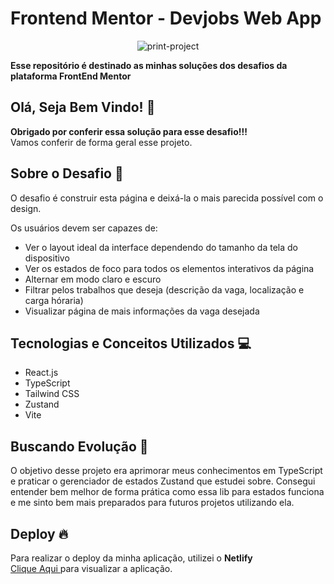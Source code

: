 # Frontend Mentor - Devjobs Web App

<div align="center">
  
![print-project](https://github.com/user-attachments/assets/be7bdc59-ad3f-485b-ad4b-0adab3928e50)
</div>

**Esse repositório é destinado as minhas soluções dos desafios da plataforma FrontEnd Mentor**

## Olá, Seja Bem Vindo! 👋

**Obrigado por conferir essa solução para esse desafio!!!** 
<br>
Vamos conferir de forma geral esse projeto.

## Sobre o Desafio 🎯

O desafio é construir esta página e deixá-la o mais parecida possível com o design.

Os usuários devem ser capazes de:

- Ver o layout ideal da interface dependendo do tamanho da tela do dispositivo
- Ver os estados de foco para todos os elementos interativos da página
- Alternar em modo claro e escuro
- Filtrar pelos trabalhos que deseja (descrição da vaga, localização e carga hóraria)
- Visualizar página de mais informações da vaga desejada

## Tecnologias e Conceitos Utilizados 💻

- React.js
- TypeScript
- Tailwind CSS
- Zustand
- Vite

##  Buscando Evolução 🚀

O objetivo desse projeto era aprimorar meus conhecimentos em TypeScript e praticar o gerenciador de estados Zustand que estudei sobre.
Consegui entender bem melhor de forma prática como essa lib para estados funciona e me sinto bem mais preparados para futuros projetos utilizando ela.

## Deploy 🔥
 
Para realizar o deploy da minha aplicação, utilizei o **Netlify**
<br>
<a href="https://main-devjobs-web-app.netlify.app/">Clique Aqui </a> para visualizar a aplicação.
